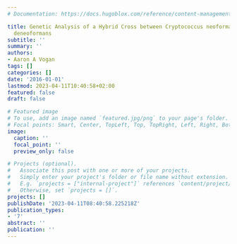 ```yaml
---
# Documentation: https://docs.hugoblox.com/reference/content-management/

title: Genetic Analysis of a Hybrid Cross between Cryptococcus neoformans and Cryptococcus
  deneoformans
subtitle: ''
summary: ''
authors:
- Aaron A Vogan
tags: []
categories: []
date: '2016-01-01'
lastmod: 2023-04-11T10:40:58+02:00
featured: false
draft: false

# Featured image
# To use, add an image named `featured.jpg/png` to your page's folder.
# Focal points: Smart, Center, TopLeft, Top, TopRight, Left, Right, BottomLeft, Bottom, BottomRight.
image:
  caption: ''
  focal_point: ''
  preview_only: false

# Projects (optional).
#   Associate this post with one or more of your projects.
#   Simply enter your project's folder or file name without extension.
#   E.g. `projects = ["internal-project"]` references `content/project/deep-learning/index.md`.
#   Otherwise, set `projects = []`.
projects: []
publishDate: '2023-04-11T08:40:58.225218Z'
publication_types:
- '7'
abstract: ''
publication: ''
---
```

